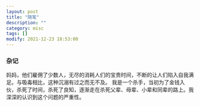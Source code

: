 ```yaml
---
layout: post
title: "随笔"
description: ""
category: misc
tags: []
modify: 2021-12-23 18:53:00
---
```


### 杂记
  妈妈，他们雇佣了少数人，无尽的消耗人们的宝贵时间，不断的让人们陷入自我满足。与吸毒相比，这种沉溺有过之而无不及。
我是一个杀手，当初为了金钱入伙，杀死了时间，杀死了良知，逐渐走在杀死父辈、母辈、小辈和同辈的路上。我深深的认识到这个问题的严重性。




  